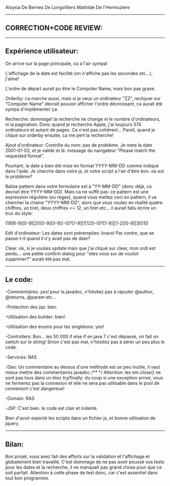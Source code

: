 Aloysia De Bernes De Longvilliers Mathilde De l'Hermuziere

------------------------------------------------------------------
CORRECTION+CODE REVIEW:
------------------------------------------------------------------

-------------------------
Expérience utilisateur:
-------------------------
On arrive sur la page principale, ca a l'air sympa!

L'affichage de la date est facilité (on n'affiche pas les secondes etc...), j'aime!

L'ordre de départ aurait pu être le Computer Name, mais bon pas grave.

Orderby: ca marche aussi, mais si je veux un ordinateur "ZZ", recliquer sur "Computer Name" devrait pouvoir afficher l'ordre décroissant, ca aurait été sympa d'implémenter ça. 

Recherche: dommage! la recherche ne change ni le nombre d'ordinateurs, ni la pagination. Donc quand je recherche Apple, j'ai toujours 574 ordinateurs et autant de pages. Ce n'est pas cohérent...
Pareil, quand je clique sur orderby ensuite, ca me pert la recherche!

Ajout d'ordinateur: Contrôle du nom: pas de problème.
Je mets la date 2001-01-03, et je valide et là: message du navigateur "Please match the requested format". 

Pourtant, la date a bien été mise en format YYYY-MM-DD comme indiqué dans l'aide. Je cherche dans votre js, et votre script a l'air d'être bon. où est le problème?

Balise pattern dans votre formulaire est à "YY-MM-DD" (donc déjà, ca devrait être YYYY-MM-DD). Mais ca ne suffit pas: ce pattern est une expression régulière (ou regex), quand vous mettez ceci en pattern, il va chercher la chaine "YYYY-MM-DD", alors que vous voulez en réalité quatre chiffres, un tiret, deux chiffres <= 12, un tiret etc... il aurait fallu écrire un truc du style:

(19[6-9][0-9]|20[0-9][0-9])\-(0?[1-9]|1[12])\-(0?[1-9]|[1-2][0-9]|3[01])


Edit d'ordinateur:
Les dates sont préremplies: bravo!
Par contre, que se passe-t-il quand il n'y avait pas de date?

Clear: ok, si je voulais update mais que j'ai cliqué sur clear, mon ordi est perdu... une petite confirm dialog pour "etes vous sur de vouloir supprimer?" aurait été pas mal.

-------------------------
Le code:
-------------------------
-Commentaires: yes! pour la javadoc, n'hésitez pas à rajouter @author, @returns, @param etc...

-Protection des jsp: bien

-Utilisation des builder: bien!

-Utilisation des enums pour les singletons: yes!

-Controllers: Bon... les 50 000 if else if en java 7 c'est dépassé, on fait un switch sur le string! Sinon c'est pas mal, n'hésitez pas à aérer un peu plus le code.

-Services: RAS

-Dao: Un commentaire au dessus d'une méthode est un peu inutile, il vaut mieux mettre des commentaires javadoc /** */
Attention: les em.close() ne sont pas tous dans un bloc try/finally: du coup si une exception arrive, vous ne fermerez pas la connexion et elle ne sera pas utilisable dans le pool de connexion! c'est dangereux!

-Domain: RAS

-JSP: C'est bien. le code est clair et indenté.

Bien d'avoir exporté les scripts dans un fichier js, et bonne utilisation de jquery

-------------------------
Bilan: 
-------------------------
Bon projet, vous avez fait des efforts sur la validation et l'affichage et globalement bien travaillé. C'est dommage de ne pas avoir poussé vos tests pour les dates et la recherche, il ne manquait pas grand chose pour que ce soit parfait.
Attention à cette phase de test donc, car c'est essentiel dans tout bon programme.
